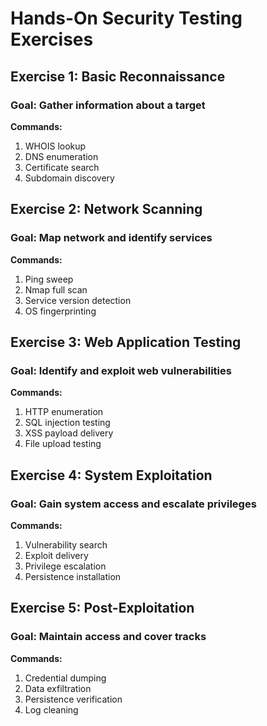 # Hands-On Security Testing Exercises

## Exercise 1: Basic Reconnaissance

### Goal: Gather information about a target

**Commands:**
1. WHOIS lookup
2. DNS enumeration
3. Certificate search
4. Subdomain discovery

## Exercise 2: Network Scanning

### Goal: Map network and identify services

**Commands:**
1. Ping sweep
2. Nmap full scan
3. Service version detection
4. OS fingerprinting

## Exercise 3: Web Application Testing

### Goal: Identify and exploit web vulnerabilities

**Commands:**
1. HTTP enumeration
2. SQL injection testing
3. XSS payload delivery
4. File upload testing

## Exercise 4: System Exploitation

### Goal: Gain system access and escalate privileges

**Commands:**
1. Vulnerability search
2. Exploit delivery
3. Privilege escalation
4. Persistence installation

## Exercise 5: Post-Exploitation

### Goal: Maintain access and cover tracks

**Commands:**
1. Credential dumping
2. Data exfiltration
3. Persistence verification
4. Log cleaning
